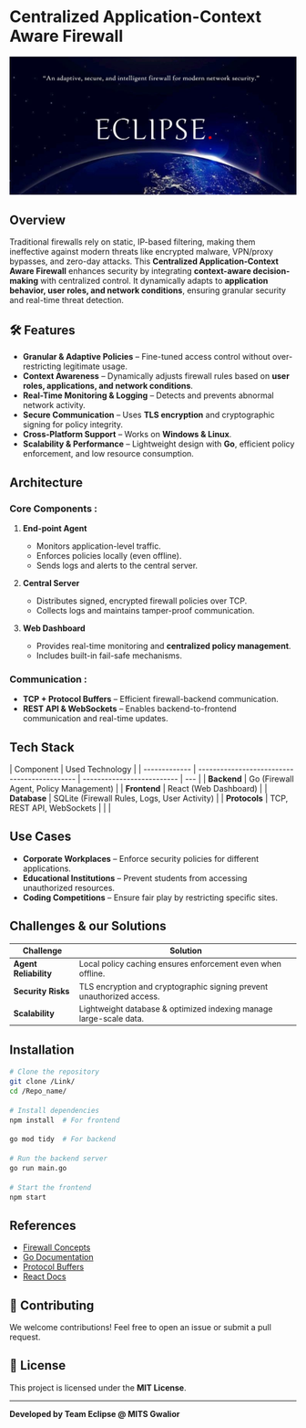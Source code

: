 # Centralized Application-Context Aware Firewall

![Project Banner](./assets/readmeFL.png)

<!-- _An adaptive, secure, and intelligent firewall for modern network security._ -->

## Overview

Traditional firewalls rely on static, IP-based filtering, making them ineffective against modern threats like encrypted malware, VPN/proxy bypasses, and zero-day attacks. This **Centralized Application-Context Aware Firewall** enhances security by integrating **context-aware decision-making** with centralized control. It dynamically adapts to **application behavior, user roles, and network conditions**, ensuring granular security and real-time threat detection.

<!-- Give me icons for the specific headers -->

## 🛠 Features

- **Granular & Adaptive Policies** – Fine-tuned access control without over-restricting legitimate usage.
- **Context Awareness** – Dynamically adjusts firewall rules based on **user roles, applications, and network conditions**.
- **Real-Time Monitoring & Logging** – Detects and prevents abnormal network activity.
- **Secure Communication** – Uses **TLS encryption** and cryptographic signing for policy integrity.
- **Cross-Platform Support** – Works on **Windows & Linux**.
- **Scalability & Performance** – Lightweight design with **Go**, efficient policy enforcement, and low resource consumption.

## Architecture

### Core Components :

1. **End-point Agent**

   - Monitors application-level traffic.
   - Enforces policies locally (even offline).
   - Sends logs and alerts to the central server.

2. **Central Server**

   - Distributes signed, encrypted firewall policies over TCP.
   - Collects logs and maintains tamper-proof communication.

3. **Web Dashboard**
   - Provides real-time monitoring and **centralized policy management**.
   - Includes built-in fail-safe mechanisms.

### Communication :

- **TCP + Protocol Buffers** – Efficient firewall-backend communication.
- **REST API & WebSockets** – Enables backend-to-frontend communication and real-time updates.

## Tech Stack

| Component     | Used Technology                              |
| ------------- | -------------------------------------------- | -------------------------- | --- |
| **Backend**   | Go (Firewall Agent, Policy Management)       |
| **Frontend**  | React (Web Dashboard)                        |
| **Database**  | SQLite (Firewall Rules, Logs, User Activity) |
| **Protocols** | TCP, REST API, WebSockets                    |
| <!--          | **Encryption**                               | TLS, Cryptographic Signing | --> |

## Use Cases

- **Corporate Workplaces** – Enforce security policies for different applications.
- **Educational Institutions** – Prevent students from accessing unauthorized resources.
- **Coding Competitions** – Ensure fair play by restricting specific sites.

## Challenges & our Solutions

| Challenge             | Solution                                                              |
| --------------------- | --------------------------------------------------------------------- |
| **Agent Reliability** | Local policy caching ensures enforcement even when offline.           |
| **Security Risks**    | TLS encryption and cryptographic signing prevent unauthorized access. |
| **Scalability**       | Lightweight database & optimized indexing manage large-scale data.    |

## Installation

```bash
# Clone the repository
git clone /Link/
cd /Repo_name/

# Install dependencies
npm install  # For frontend

go mod tidy  # For backend

# Run the backend server
go run main.go

# Start the frontend
npm start
```

## References

- [Firewall Concepts](<https://en.wikipedia.org/wiki/Firewall_(computing)>)
- [Go Documentation](https://go.dev/doc/)
- [Protocol Buffers](https://protobuf.dev/overview/)
- [React Docs](https://react.dev/)

## 🤝 Contributing

We welcome contributions! Feel free to open an issue or submit a pull request.

## 📜 License

This project is licensed under the **MIT License**.

---

**Developed by Team Eclipse @ MITS Gwalior**
